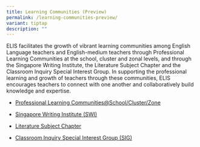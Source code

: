 ```yaml
---
title: Learning Communities (Preview)
permalink: /learning-communities-preview/
variant: tiptap
description: ""
---
```

<p>ELIS facilitates the growth of vibrant learning communities among English
Language teachers and English-medium teachers through Professional Learning
Communities at the school, cluster and zonal levels, and through the Singapore
Writing Institute, the Literature Subject Chapter and the Classroom Inquiry
Special Interest Group. In supporting the professional learning and growth
of teachers through these communities, ELIS encourages teachers to connect
with one another and collaboratively build knowledge and expertise.</p>
<ul data-tight="true" class="tight">
<li>
<p><a href="https://elis.moe.edu.sg/learning-communities-school-cluster-zone-preview/" rel="noopener noreferrer nofollow" target="_blank">Professional Learning Communities@School/Cluster/Zone</a>
</p>
</li>
<li>
<p><a href="https://elis.moe.edu.sg/elis/learning-communities/swi-alumni/" rel="noopener noreferrer nofollow" target="_blank">Singapore Writing Institute (SWI)</a>
</p>
</li>
<li>
<p><a href="https://elis.moe.edu.sg/literature-subject-chapter-preview/" rel="noopener noreferrer nofollow" target="_blank">Literature Subject Chapter</a>
</p>
</li>
<li>
<p><a href="https://elis.moe.edu.sg/elis/learning-communities/special-interest-group/" rel="noopener noreferrer nofollow" target="_blank">Classroom Inquiry Special Interest Group (SIG)</a>
</p>
</li>
</ul>
<p></p>